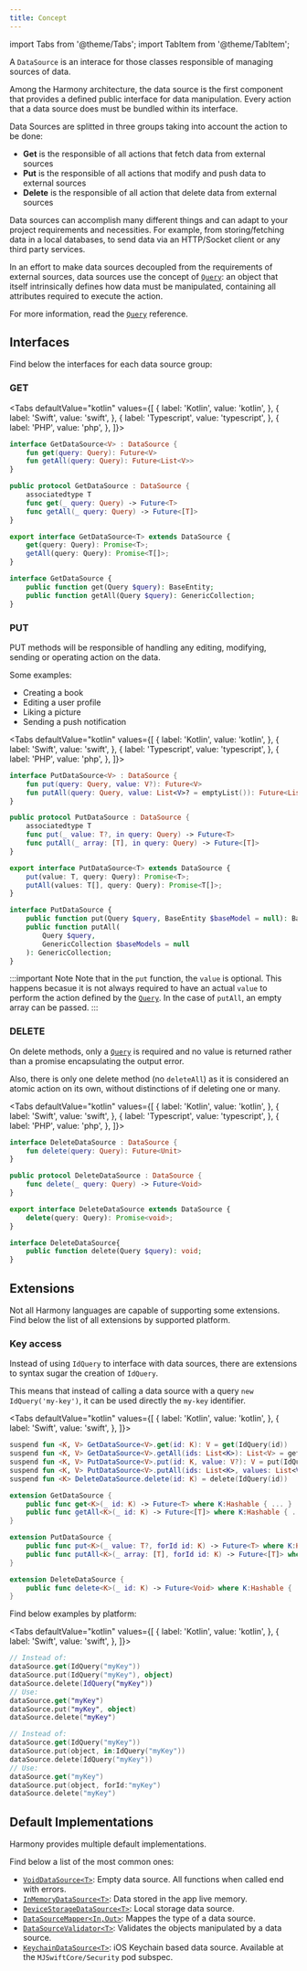 ```yaml
---
title: Concept
---
```


import Tabs from '@theme/Tabs';
import TabItem from '@theme/TabItem';

A `DataSource` is an interace for those classes responsible of managing sources of data.

Among the Harmony architecture, the data source is the first component that provides a defined public interface for data manipulation. Every action that a data source does must be bundled within its interface. 

Data Sources are splitted in three groups taking into account the action to be done: 

- **Get** is the responsible of all actions that fetch data from external sources
- **Put** is the responsible of all actions that modify and push data to external sources
- **Delete** is the responsible of all action that delete data from external sources

Data sources can accomplish many different things and can adapt to your project requirements and necessities. For example, from storing/fetching data in a local databases, to send data via an HTTP/Socket client or any third party services.

In an effort to make data sources decoupled from the requirements of external sources, data sources use the concept of [`Query`](/docs/fundamentals/data/data-source/query): an object that itself intrinsically defines how data must be manipulated, containing all attributes required to execute the action.

For more information, read the [`Query`](/docs/fundamentals/data/data-source/query) reference.

## Interfaces

Find below the interfaces for each data source group:

### GET

<Tabs defaultValue="kotlin" values={[
    { label: 'Kotlin', value: 'kotlin', },
    { label: 'Swift', value: 'swift', },
    { label: 'Typescript', value: 'typescript', },
    { label: 'PHP', value: 'php', },
]}>
<TabItem value="kotlin">

```kotlin
interface GetDataSource<V> : DataSource {
    fun get(query: Query): Future<V>
    fun getAll(query: Query): Future<List<V>>
}
```

</TabItem>
<TabItem value="swift"> 

```swift
public protocol GetDataSource : DataSource {
    associatedtype T
    func get(_ query: Query) -> Future<T>
    func getAll(_ query: Query) -> Future<[T]>
}
```

</TabItem>
<TabItem value="typescript"> 

```typescript
export interface GetDataSource<T> extends DataSource {
    get(query: Query): Promise<T>;
    getAll(query: Query): Promise<T[]>;
}
```

</TabItem>
<TabItem value="php"> 

```php
interface GetDataSource {
    public function get(Query $query): BaseEntity;
    public function getAll(Query $query): GenericCollection;
}
```

</TabItem>
</Tabs>

### PUT

PUT methods will be responsible of handling any editing, modifying, sending or operating action on the data. 

Some examples:

- Creating a book
- Editing a user profile 
- Liking a picture
- Sending a push notification

<Tabs defaultValue="kotlin" values={[
    { label: 'Kotlin', value: 'kotlin', },
    { label: 'Swift', value: 'swift', },
    { label: 'Typescript', value: 'typescript', },
    { label: 'PHP', value: 'php', },
]}>
<TabItem value="kotlin">

```kotlin
interface PutDataSource<V> : DataSource {
    fun put(query: Query, value: V?): Future<V>
    fun putAll(query: Query, value: List<V>? = emptyList()): Future<List<V>>
}
```

</TabItem>
<TabItem value="swift">

```swift
public protocol PutDataSource : DataSource {
    associatedtype T
    func put(_ value: T?, in query: Query) -> Future<T>
    func putAll(_ array: [T], in query: Query) -> Future<[T]>
}
```

</TabItem>
<TabItem value="typescript">

```typescript
export interface PutDataSource<T> extends DataSource {
    put(value: T, query: Query): Promise<T>;
    putAll(values: T[], query: Query): Promise<T[]>;
}
```

</TabItem>
<TabItem value="php">

```php
interface PutDataSource {
    public function put(Query $query, BaseEntity $baseModel = null): BaseEntity;
    public function putAll(
        Query $query,
        GenericCollection $baseModels = null
    ): GenericCollection;
}
```

</TabItem>
</Tabs>

:::important Note
Note that in the `put` function, the `value` is optional. This happens becasue it is not always required to have an actual `value` to perform the action defined by the [`Query`](query). In the case of `putAll`, an empty array can be passed.
:::

### DELETE

On delete methods, only a [`Query`](query) is required and no value is returned rather than a promise encapsulating the output error. 

Also, there is only one delete method (no `deleteAll`) as it is considered an atomic action on its own, without distinctions of if deleting one or many.

<Tabs defaultValue="kotlin" values={[
    { label: 'Kotlin', value: 'kotlin', },
    { label: 'Swift', value: 'swift', },
    { label: 'Typescript', value: 'typescript', },
    { label: 'PHP', value: 'php', },
]}>
<TabItem value="kotlin">

```kotlin
interface DeleteDataSource : DataSource {
    fun delete(query: Query): Future<Unit>
}
```

</TabItem>
<TabItem value="swift">

```swift
public protocol DeleteDataSource : DataSource {
    func delete(_ query: Query) -> Future<Void>
}
```

</TabItem>
<TabItem value="typescript">

```typescript
export interface DeleteDataSource extends DataSource {
    delete(query: Query): Promise<void>;
}

```

</TabItem>
<TabItem value="php">

```php
interface DeleteDataSource{
    public function delete(Query $query): void;
}
```

</TabItem>
</Tabs>

## Extensions

Not all Harmony languages are capable of supporting some extensions. Find below the list of all extensions by supported platform. 

### Key access

Instead of using `IdQuery` to interface with data sources, there are extensions to syntax sugar the creation of `IdQuery`. 

This means that instead of calling a data source with a query `new IdQuery('my-key')`, it can be used directly the `my-key` identifier. 

<Tabs defaultValue="kotlin" values={[
    { label: 'Kotlin', value: 'kotlin', },
    { label: 'Swift', value: 'swift', },
]}>
<TabItem value="kotlin">

```kotlin
suspend fun <K, V> GetDataSource<V>.get(id: K): V = get(IdQuery(id))
suspend fun <K, V> GetDataSource<V>.getAll(ids: List<K>): List<V> = getAll(IdsQuery(ids))
suspend fun <K, V> PutDataSource<V>.put(id: K, value: V?): V = put(IdQuery(id), value)
suspend fun <K, V> PutDataSource<V>.putAll(ids: List<K>, values: List<V>?) = putAll(IdsQuery(ids), values)
suspend fun <K> DeleteDataSource.delete(id: K) = delete(IdQuery(id))
```

</TabItem>
<TabItem value="swift">

```swift
extension GetDataSource {
    public func get<K>(_ id: K) -> Future<T> where K:Hashable { ... }
    public func getAll<K>(_ id: K) -> Future<[T]> where K:Hashable { ... }
}

extension PutDataSource {
    public func put<K>(_ value: T?, forId id: K) -> Future<T> where K:Hashable { ... }
    public func putAll<K>(_ array: [T], forId id: K) -> Future<[T]> where K:Hashable { ... }
}

extension DeleteDataSource {
    public func delete<K>(_ id: K) -> Future<Void> where K:Hashable { ... }
}
```

</TabItem>
</Tabs>

Find below examples by platform:

<Tabs defaultValue="kotlin" values={[
    { label: 'Kotlin', value: 'kotlin', },
    { label: 'Swift', value: 'swift', },
]}>
<TabItem value="kotlin">

```kotlin
// Instead of:
dataSource.get(IdQuery("myKey"))
dataSource.put(IdQuery("myKey"), object)
dataSource.delete(IdQuery("myKey"))
// Use:
dataSource.get("myKey")
dataSource.put("myKey", object)
dataSource.delete("myKey")
```

</TabItem>
<TabItem value="swift">

```swift
// Instead of:
dataSource.get(IdQuery("myKey"))
dataSource.put(object, in:IdQuery("myKey"))
dataSource.delete(IdQuery("myKey"))
// Use:
dataSource.get("myKey")
dataSource.put(object, forId:"myKey")
dataSource.delete("myKey")
```

</TabItem>
</Tabs>

## Default Implementations

Harmony provides multiple default implementations. 

Find below a list of the most common ones:

- [`VoidDataSource<T>`](void-data-source): Empty data source. All functions when called end with errors.
- [`InMemoryDataSource<T>`](in-memory-data-source): Data stored in the app live memory.
- [`DeviceStorageDataSource<T>`](device-storage-data-source): Local storage data source.
- [`DataSourceMapper<In,Out>`](data-source-mapper): Mappes the type of a data source.
- [`DataSourceValidator<T>`](data-source-validator): Validates the objects manipulated by a data source.
- [`KeychainDataSource<T>`](keychain-data-source): iOS Keychain based data source. Available at the `MJSwiftCore/Security` pod subspec.
